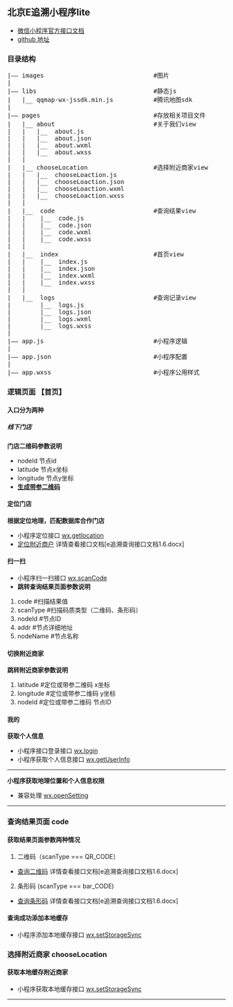 ## 北京E追溯小程序lite

* [微信小程序官方接口文档](https://mp.weixin.qq.com/debug/wxadoc/dev/)
* [github 地址](https://github.com/oneBythree/xiaochengxu)

### 目录结构
<pre>
|—— images 								#图片
|							  
|—— libs 			   					#静态js
| 	|__ qqmap-wx-jssdk.min.js 			#腾讯地图sdk		
|    
|——	pages								#存放相关项目文件
|   |__	about							#关于我们view
|   |	|__  about.js                 	
|   |   |__  about.json   
|   |   |__  about.wxml 
|   |   |__  about.wxss
|   |
|   |__ chooseLocation 					#选择附近商家view
|   |   |__  chooseLoaction.js
|   |   |__  chooseLoaction.json 
|   |   |__  chooseLoaction.wxml
|   |   |__  chooseLoaction.wxss
|   |
|   |__  code 							#查询结果view
|   |    |__  code.js
|   |    |__  code.json
|   |    |__  code.wxml
|   |    |__  code.wxss
|   |
|   |__  index  						#首页view 
|   |    |__  index.js
|   |    |__  index.json
|   |    |__  index.wxml
|   |    |__  index.wxss
|   | 
|   |__  logs							#查询记录view
|     	 |__  logs.js
|        |__  logs.json
|        |__  logs.wxml
|        |__  logs.wxss 
|   
|—— app.js 								#小程序逻辑
|
|—— app.json 							#小程序配置
|
|—— app.wxss 							#小程序公用样式 
</pre> 

### 逻辑页面 【首页】
#### 入口分为两种
##### 线下门店
**门店二维码参数说明**
* nodeId 	节点id
* latitude 	节点x坐标
* longitude 节点y坐标
* **[生成带参二维码](https://weixin.hotapp.cn/)**
#### 定位门店
**根据定位地理，匹配数据库合作门店**
* 小程序定位接口 [wx.getlocation](https://mp.weixin.qq.com/debug/wxadoc/dev/api/location.html#wxgetlocationobject)
* [定位附近商户](https://www.bjfxr.com/analyse/tracingchain/distance?x_coordinate=39.98848&y_coordinate=116.3314)  详情查看接口文档[e追溯查询接口文档1.6.docx]
#### 扫一扫
* 小程序扫一扫接口 [wx.scanCode](https://mp.weixin.qq.com/debug/wxadoc/dev/api/scancode.html#wxscancodeobject)
* **跳转查询结果页面参数说明**
1. code 	#扫描结果值
2. scanType #扫描码质类型（二维码、条形码）
3. nodeId  	#节点ID
4. addr 	#节点详细地址
5. nodeName #节点名称
#### 切换附近商家
**跳转附近商家参数说明**
1. latitude		#定位或带参二维码 x坐标
2. longitude	#定位或带参二维码 y坐标
3. nodeId 		#定位或带参二维码 节点ID
#### 我的
**获取个人信息**
* 小程序接口登录接口 [wx.login](https://mp.weixin.qq.com/debug/wxadoc/dev/api/api-login.html#wxloginobject)
* 小程序获取个人信息接口 [wx.getUserInfo](https://mp.weixin.qq.com/debug/wxadoc/dev/api/open.html#wxgetuserinfoobject)
---------------------------------------
**小程序获取地理位置和个人信息权限**
* 兼容处理 [wx.openSetting](https://mp.weixin.qq.com/debug/wxadoc/dev/api/setting.html#opensettingobject)
---------------------------------------
### 查询结果页面 code
#### 获取结果页面参数两种情况
1. 二维码（scanType === QR_CODE）
* [查询二维码](https://www.bjfxr.com/analyse/tracingchain/qrcodemore) 详情查看接口文档[e追溯查询接口文档1.6.docx]
2. 条形码 (scanType === bar_CODE)
* [查询条形码](https://www.bjfxr.com/analyse/tracingchain/barcode) 详情查看接口文档[e追溯查询接口文档1.6.docx]
#### 查询成功添加本地缓存
* 小程序添加本地缓存接口 [wx.setStorageSync](https://mp.weixin.qq.com/debug/wxadoc/dev/api/data.html#wxsetstoragesynckeydata)
### 选择附近商家 chooseLocation 
#### 获取本地缓存附近商家
* 小程序获取本地缓存接口 [wx.setStorageSync](https://mp.weixin.qq.com/debug/wxadoc/dev/api/data.html#wxgetstoragesynckey)
---------------------------------------

